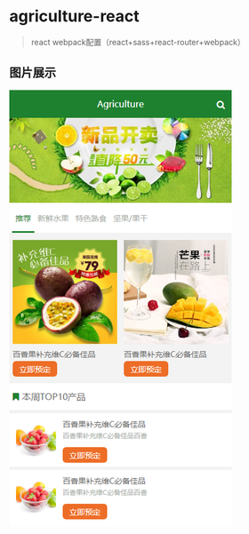 # agriculture-react

> react webpack配置（react+sass+react-router+webpack）

## 图片展示

![image](https://github.com/bailingshiva/agriculture-react/blob/master/src/assets/images/3.png)

